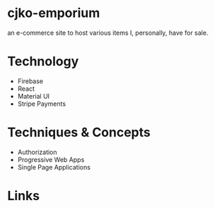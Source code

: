 # cjko-emporium
an e-commerce site to host various items I, personally, have for sale.

# Technology 
- Firebase
- React
- Material UI
- Stripe Payments

# Techniques & Concepts
- Authorization
- Progressive Web Apps
- Single Page Applications

# Links
